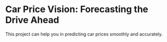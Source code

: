 # Car Price Vision: Forecasting the Drive Ahead 
This project can help you in predicting car prices smoothly and accurately.

